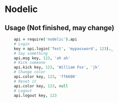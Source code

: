Nodelic
=============
Usage (Not finished, may change)
-------------

```coffeescript
    api = require('nodelic').api
    # Login
    key = api.login('Test', 'mypassword', 123)._
    # Say something
    api.msg key, 123, 'ah ah'
    # Kick someone
    api.kick key, 123, 'William Fox', 'jk'
    # Change color
    api.color key, 123, 'ff6600'
    # Reset it
    api.color key, 123, null
    # Logout
    api.logout key, 123
```
    
